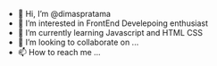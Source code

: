 - 👋 Hi, I’m @dimaspratama
- 👀 I’m interested in FrontEnd Develepoing enthusiast
- 🌱 I’m currently learning Javascript and HTML CSS
- 💞️ I’m looking to collaborate on ...
- 📫 How to reach me ...

<!---
dimasxitkj1/dimasxitkj1 is a ✨ special ✨ repository because its `README.md` (this file) appears on your GitHub profile.
You can click the Preview link to take a look at your changes.
--->
